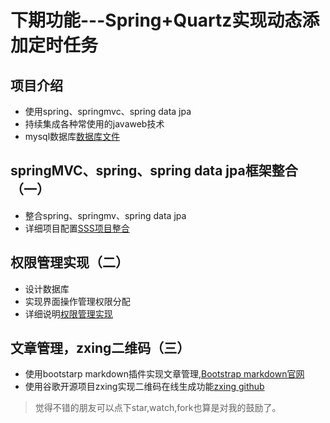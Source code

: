 # 下期功能---Spring+Quartz实现动态添加定时任务

## 项目介绍
- 使用spring、springmvc、spring data jpa
- 持续集成各种常使用的javaweb技术
- mysql数据库[数据库文件](https://github.com/handexing/wish/blob/master/src/main/webapp/doc/wish.sql)

## springMVC、spring、spring data jpa框架整合（一）
- 整合spring、springmv、spring data jpa
- 详细项目配置[SSS项目整合](https://handexing.github.io/2017/05/02/wish(%E4%B8%80)/)

## 权限管理实现（二）
- 设计数据库
- 实现界面操作管理权限分配
- 详细说明[权限管理实现](https://handexing.github.io/2017/05/03/wish(%E4%BA%8C)/)

## 文章管理，zxing二维码（三）
- 使用bootstarp markdown插件实现文章管理,[Bootstrap markdown官网](http://www.codingdrama.com/bootstrap-markdown/)
- 使用谷歌开源项目zxing实现二维码在线生成功能[zxing github](https://github.com/zxing/zxing)

> 觉得不错的朋友可以点下star,watch,fork也算是对我的鼓励了。